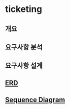 # ticketing

## 개요

## 요구사항 분석

## 요구사항 설계

## [ERD](./docs/ERD.md)

## [Sequence Diagram](./docs/sequence-diagram.md)